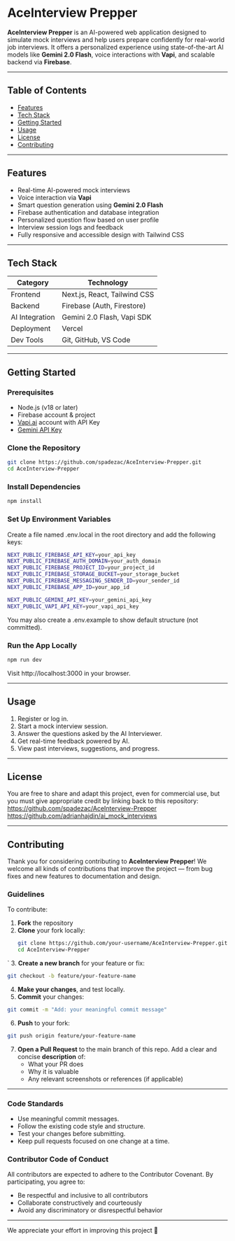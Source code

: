 # AceInterview Prepper

**AceInterview Prepper** is an AI-powered web application designed to simulate mock interviews and help users prepare confidently for real-world job interviews. It offers a personalized experience using state-of-the-art AI models like **Gemini 2.0 Flash**, voice interactions with **Vapi**, and scalable backend via **Firebase**.


---

## Table of Contents

- [Features](#features)
- [Tech Stack](#tech-stack)
- [Getting Started](#getting-started)
- [Usage](#usage)
- [License](#license)
- [Contributing](#contributing)


---

## Features

-  Real-time AI-powered mock interviews
-  Voice interaction via **Vapi**
-  Smart question generation using **Gemini 2.0 Flash**
-  Firebase authentication and database integration
-  Personalized question flow based on user profile
-  Interview session logs and feedback
-  Fully responsive and accessible design with Tailwind CSS

---


## Tech Stack

| Category        | Technology                        |
|----------------|------------------------------------|
| Frontend       | Next.js, React, Tailwind CSS       |
| Backend        | Firebase (Auth, Firestore)         |
| AI Integration | Gemini 2.0 Flash, Vapi SDK         |
| Deployment     | Vercel                             |
| Dev Tools      | Git, GitHub, VS Code               |

---


## Getting Started


### Prerequisites

- Node.js (v18 or later)
- Firebase account & project
- [Vapi.ai](https://www.vapi.ai/) account with API Key
- [Gemini API Key](https://makersuite.google.com/app)


### Clone the Repository

```bash
git clone https://github.com/spadezac/AceInterview-Prepper.git
cd AceInterview-Prepper
```


### Install Dependencies

```bash
npm install
```


### Set Up Environment Variables
Create a file named .env.local in the root directory and add the following keys:
```bash
NEXT_PUBLIC_FIREBASE_API_KEY=your_api_key
NEXT_PUBLIC_FIREBASE_AUTH_DOMAIN=your_auth_domain
NEXT_PUBLIC_FIREBASE_PROJECT_ID=your_project_id
NEXT_PUBLIC_FIREBASE_STORAGE_BUCKET=your_storage_bucket
NEXT_PUBLIC_FIREBASE_MESSAGING_SENDER_ID=your_sender_id
NEXT_PUBLIC_FIREBASE_APP_ID=your_app_id

NEXT_PUBLIC_GEMINI_API_KEY=your_gemini_api_key
NEXT_PUBLIC_VAPI_API_KEY=your_vapi_api_key
```
You may also create a .env.example to show default structure (not committed).


### Run the App Locally
```bash
npm run dev
```
Visit http://localhost:3000 in your browser.

---


## Usage
1. Register or log in.
2. Start a mock interview session.
3. Answer the questions asked by the AI Interviewer.
4. Get real-time feedback powered by AI.
5. View past interviews, suggestions, and progress.

---


## License
You are free to share and adapt this project, even for commercial use, but you must give appropriate credit by linking back to this repository:
https://github.com/spadezac/AceInterview-Prepper
https://github.com/adrianhajdin/ai_mock_interviews

---


## Contributing

Thank you for considering contributing to **AceInterview Prepper**! We welcome all kinds of contributions that improve the project — from bug fixes and new features to documentation and design.


### Guidelines

To contribute:

1. **Fork** the repository
2. **Clone** your fork locally:
   ```bash
   git clone https://github.com/your-username/AceInterview-Prepper.git
   cd AceInterview-Prepper
  `
3. **Create a new branch** for your feature or fix:
  ```bash
  git checkout -b feature/your-feature-name
  ```
4. **Make your changes**, and test locally.
5. **Commit** your changes:
  ```bash
  git commit -m "Add: your meaningful commit message"
  ```
6. **Push** to your fork:
  ```bash
  git push origin feature/your-feature-name
  ```
7. **Open a Pull Request** to the main branch of this repo.
  Add a clear and concise **description** of:
     - What your PR does
     - Why it is valuable
     - Any relevant screenshots or references (if applicable)

---



### Code Standards

- Use meaningful commit messages.
- Follow the existing code style and structure.
- Test your changes before submitting.
- Keep pull requests focused on one change at a time.



### Contributor Code of Conduct
All contributors are expected to adhere to the Contributor Covenant. By participating, you agree to:
- Be respectful and inclusive to all contributors
- Collaborate constructively and courteously
- Avoid any discriminatory or disrespectful behavior

---


We appreciate your effort in improving this project 💙
